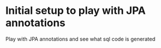 # Initial setup to play with JPA annotations

Play with JPA annotations and see what sql code is generated
